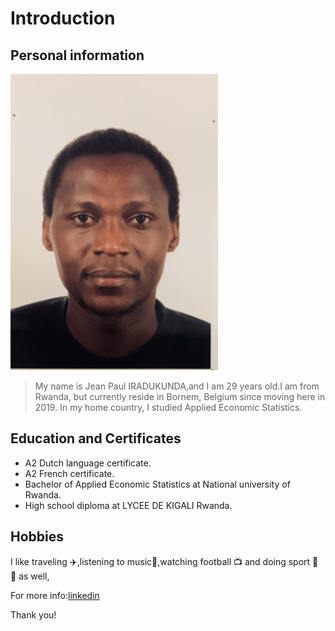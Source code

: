 # **Introduction**

## **Personal information**

![image](./img/IMG-5780.jpg)

> My name is Jean Paul IRADUKUNDA,and I am 29 years old.I am from Rwanda, but
> currently reside in Bornem, Belgium since moving here in 2019. In my home
> country, I studied Applied Economic Statistics.

## **Education and Certificates**

- A2 Dutch language certificate.
- A2 French certificate.
- Bachelor of Applied Economic Statistics at National university of Rwanda.
- High school diploma at LYCEE DE KIGALI Rwanda.

## **Hobbies**

I like traveling :airplane:,listening to music:musical_score:,watching football
:tv: and doing sport :basketball: :volleyball: as well,

For more
info:[linkedin](https://www.linkedin.com/in/iradukunda-jean-paul-459ba413b)

Thank you!
